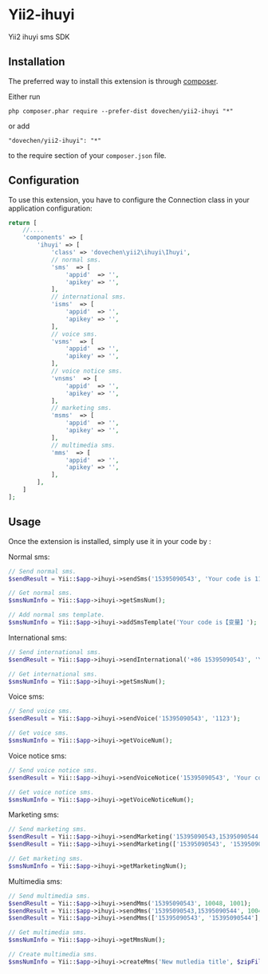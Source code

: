 Yii2-ihuyi
==========
Yii2 ihuyi sms SDK

Installation
------------

The preferred way to install this extension is through [composer](http://getcomposer.org/download/).

Either run

```
php composer.phar require --prefer-dist dovechen/yii2-ihuyi "*"
```

or add

```
"dovechen/yii2-ihuyi": "*"
```

to the require section of your `composer.json` file.

Configuration
-------------

To use this extension, you have to configure the Connection class in your application configuration:

```php
return [
    //....
    'components' => [
        'ihuyi' => [
            'class' => 'dovechen\yii2\ihuyi\Ihuyi',
            // normal sms.
            'sms'  => [
                'appid'  => '',
                'apikey' => '',
            ],
            // international sms.
            'isms'  => [
                'appid'  => '',
                'apikey' => '',
            ],
            // voice sms.
            'vsms'  => [
                'appid'  => '',
                'apikey' => '',
            ],
            // voice notice sms.
            'vnsms'  => [
                'appid'  => '',
                'apikey' => '',
            ],
            // marketing sms.
            'msms'  => [
                'appid'  => '',
                'apikey' => '',
            ],
            // multimedia sms.
            'mms'  => [
                'appid'  => '',
                'apikey' => '',
            ],
        ],
    ]
];
```

Usage
-----

Once the extension is installed, simply use it in your code by  :

Normal sms:
```php
// Send normal sms.
$sendResult = Yii::$app->ihuyi->sendSms('15395090543', 'Your code is 1123.');

// Get normal sms.
$smsNumInfo = Yii::$app->ihuyi->getSmsNum();

// Add normal sms template.
$smsNumInfo = Yii::$app->ihuyi->addSmsTemplate('Your code is【变量】');
```
International sms:
```php
// Send international sms.
$sendResult = Yii::$app->ihuyi->sendInternational('+86 15395090543', 'Your code is 1123.');

// Get international sms.
$smsNumInfo = Yii::$app->ihuyi->getSmsNum();
```
Voice sms:
```php
// Send voice sms.
$sendResult = Yii::$app->ihuyi->sendVoice('15395090543', '1123');

// Get voice sms.
$smsNumInfo = Yii::$app->ihuyi->getVoiceNum();
```
Voice notice sms:
```php
// Send voice notice sms.
$sendResult = Yii::$app->ihuyi->sendVoiceNotice('15395090543', 'Your code is 1123.');

// Get voice notice sms.
$smsNumInfo = Yii::$app->ihuyi->getVoiceNoticeNum();
```
Marketing sms:
```php
// Send marketing sms.
$sendResult = Yii::$app->ihuyi->sendMarketing('15395090543,15395090544', 'Your code is 1123.');
$sendResult = Yii::$app->ihuyi->sendMarketing(['15395090543', '15395090544'], 'Your code is 1123.');

// Get marketing sms.
$smsNumInfo = Yii::$app->ihuyi->getMarketingNum();
```
Multimedia sms:
```php
// Send multimedia sms.
$sendResult = Yii::$app->ihuyi->sendMms('15395090543', 10048, 1001);
$sendResult = Yii::$app->ihuyi->sendMms('15395090543,15395090544', 10048, 1001);
$sendResult = Yii::$app->ihuyi->sendMms(['15395090543', '15395090544'], 10048, 1001);

// Get multimedia sms.
$smsNumInfo = Yii::$app->ihuyi->getMmsNum();

// Create multimedia sms.
$smsNumInfo = Yii::$app->ihuyi->createMms('New mutledia title', $zipFile);
```